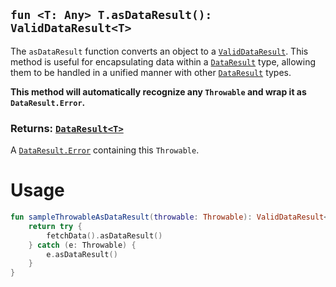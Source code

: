 ## `fun <T: Any> T.asDataResult(): ValidDataResult<T>`

The `asDataResult` function converts an object to a [`ValidDataResult`](../VALID_DATA_RESULT.md). This method is useful for encapsulating 
data within a [`DataResult`](../DATA_RESULT.md) type, allowing them to be handled in a unified manner with other [`DataResult`](../DATA_RESULT.md) types.

**This method will automatically recognize any `Throwable` and wrap it as `DataResult.Error`.**

### Returns: [`DataResult<T>`](../DATA_RESULT.md)
A [`DataResult.Error`](../DATA_RESULT.md) containing this `Throwable`.

# Usage
```kotlin
fun sampleThrowableAsDataResult(throwable: Throwable): ValidDataResult<String> {
    return try {
        fetchData().asDataResult()
    } catch (e: Throwable) {
        e.asDataResult()
    } 
}